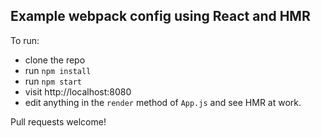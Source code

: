 Example webpack config using React and HMR
---

[blog-link]: http://matthewlehner.net/react-hot-module-replacement-with-webpack/

To run:

- clone the repo
- run `npm install`
- run `npm start`
- visit http://localhost:8080
- edit anything in the `render` method of `App.js` and see HMR at work.

Pull requests welcome!
